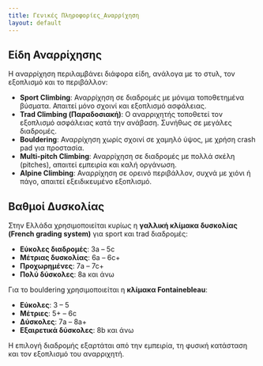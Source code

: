 ```yaml
---
title: Γενικές Πληροφορίες_Αναρρίχηση
layout: default
---
```


## Είδη Αναρρίχησης

Η αναρρίχηση περιλαμβάνει διάφορα είδη, ανάλογα με το στυλ, τον εξοπλισμό και το περιβάλλον:

- **Sport Climbing**: Αναρρίχηση σε διαδρομές με μόνιμα τοποθετημένα βύσματα. Απαιτεί μόνο σχοινί και εξοπλισμό ασφάλειας.
- **Trad Climbing (Παραδοσιακή)**: Ο αναρριχητής τοποθετεί τον εξοπλισμό ασφάλειας κατά την ανάβαση. Συνήθως σε μεγάλες διαδρομές.
- **Bouldering**: Αναρρίχηση χωρίς σχοινί σε χαμηλό ύψος, με χρήση crash pad για προστασία.
- **Multi-pitch Climbing**: Αναρρίχηση σε διαδρομές με πολλά σκέλη (pitches), απαιτεί εμπειρία και καλή οργάνωση.
- **Alpine Climbing**: Αναρρίχηση σε ορεινό περιβάλλον, συχνά με χιόνι ή πάγο, απαιτεί εξειδικευμένο εξοπλισμό.

## Βαθμοί Δυσκολίας

Στην Ελλάδα χρησιμοποιείται κυρίως η **γαλλική κλίμακα δυσκολίας (French grading system)** για sport και trad διαδρομές:

- **Εύκολες διαδρομές**: 3a – 5c
- **Μέτριας δυσκολίας**: 6a – 6c+
- **Προχωρημένες**: 7a – 7c+
- **Πολύ δύσκολες**: 8a και άνω

Για το bouldering χρησιμοποιείται η **κλίμακα Fontainebleau**:

- **Εύκολες**: 3 – 5
- **Μέτριες**: 5+ – 6c
- **Δύσκολες**: 7a – 8a+
- **Εξαιρετικά δύσκολες**: 8b και άνω

Η επιλογή διαδρομής εξαρτάται από την εμπειρία, τη φυσική κατάσταση και τον εξοπλισμό του αναρριχητή.

